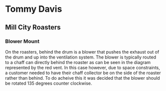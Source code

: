 # Tommy Davis

## Mill City Roasters

### Blower Mount

On the roasters, behind the drum is a blower that pushes the exhaust out of the drum and up into the ventilation system. The blower is typically routed to a chaff can directly behind the roaster as can be seen in the diagram represented by the red vent. In this case however, due to space constraints, a customer needed to have their chaff collector be on the side of the roaster rather than behind. To do acheive this it was decided that the blower should be rotated 135 degrees counter clockwise.

<!--
**tommysdavis/tommysdavis** is a ✨ _special_ ✨ repository because its `README.md` (this file) appears on your GitHub profile.


